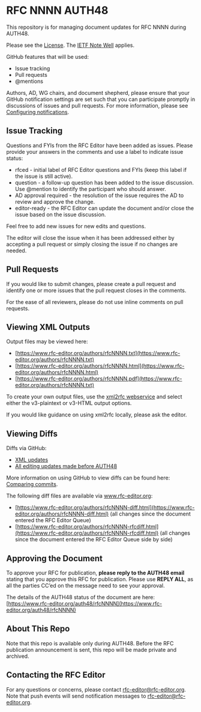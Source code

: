 # RFC NNNN AUTH48
This repository is for managing document updates for RFC NNNN during AUTH48. 

Please see the [License](https://github.com/rfc-editor/rfcNNNN-AUTH48/blob/main/LICENSE.md). The [IETF Note Well](https://github.com/rfc-editor/rfcNNNN-AUTH48/blob/main/note-well.md) applies.

GitHub features that will be used:
* Issue tracking
* Pull requests
* @mentions

Authors, AD, WG chairs, and document shepherd, please ensure that your GitHub notification settings are set such that you can participate promptly in discussions of issues and pull requests. For more information, please see [Configuring notifications](https://docs.github.com/en/account-and-profile/managing-subscriptions-and-notifications-on-github/setting-up-notifications/configuring-notifications).

## Issue Tracking
Questions and FYIs from the RFC Editor have been added as issues. Please provide your answers in the comments and use a label to indicate issue status:
* rfced - initial label of RFC Editor questions and FYIs (keep this label if the issue is still active).
* question - a follow-up question has been added to the issue discussion. Use @mention to identify the participant who should answer. 
* AD approval required - the resolution of the issue requires the AD to review and approve the change.
* editor-ready - the RFC Editor can update the document and/or close the issue based on the issue discussion.

Feel free to add new issues for new edits and questions. 

The editor will close the issue when it has been addressed either by accepting a pull request or simply closing the issue if no changes are needed.  

## Pull Requests
If you would like to submit changes, please create a pull request and identify one or more issues that the pull request closes in the comments. 

For the ease of all reviewers, please do not use inline comments on pull requests.
   
## Viewing XML Outputs
Output files may be viewed here:
* [https://www.rfc-editor.org/authors/rfcNNNN.txt](https://www.rfc-editor.org/authors/rfcNNNN.txt)
* [https://www.rfc-editor.org/authors/rfcNNNN.html](https://www.rfc-editor.org/authors/rfcNNNN.html)
* [https://www.rfc-editor.org/authors/rfcNNNN.pdf](https://www.rfc-editor.org/authors/rfcNNNN.txt)
   
To create your own output files, use the [xml2rfc webservice](https://xml2rfc.tools.ietf.org/experimental.html) and select either the v3-plaintext or v3-HTML output options.

If you would like guidance on using xml2rfc locally, please ask the editor. 

## Viewing Diffs
Diffs via GitHub:
* [XML updates](https://github.com/rfc-editor/rfcNNNN-AUTH48/compare/2714c1c..4db1e9d)
* [All editing updates made before AUTH48](https://github.com/rfc-editor/rfcNNNN-AUTH48/commit/aaaaaaa#diff-bbbbbbb)

More information on using GitHub to view diffs can be found here: [Comparing commits](https://docs.github.com/en/github/committing-changes-to-your-project/viewing-and-comparing-commits/comparing-commits).

The following diff files are available via www.rfc-editor.org:
* [https://www.rfc-editor.org/authors/rfcNNNN-diff.html](https://www.rfc-editor.org/authors/rfcNNNN-diff.html) (all changes since the document entered the RFC Editor Queue)
* [https://www.rfc-editor.org/authors/rfcNNNN-rfcdiff.html](https://www.rfc-editor.org/authors/rfcNNNN-rfcdiff.html) (all changes since the document entered the RFC Editor Queue side by side)

## Approving the Document
To approve your RFC for publication, **please reply to the AUTH48 email** stating that you approve this RFC for publication.  Please use **REPLY ALL**, as all the parties CC’ed on the message need to see your approval.

The details of the AUTH48 status of the document are here: [https://www.rfc-editor.org/auth48/rfcNNNN](https://www.rfc-editor.org/auth48/rfcNNNN)

## About This Repo
Note that this repo is available only during AUTH48. Before the RFC publication announcement is sent, this repo will be made private and archived. 

## Contacting the RFC Editor
For any questions or concerns, please contact rfc-editor@rfc-editor.org. 
Note that push events will send notification messages to rfc-editor@rfc-editor.org. 
